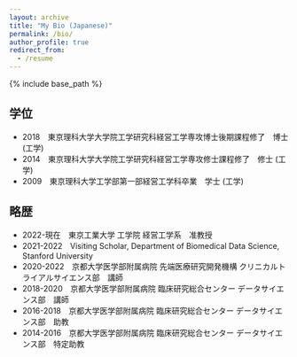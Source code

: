 ```yaml
---
layout: archive
title: "My Bio (Japanese)"
permalink: /bio/
author_profile: true
redirect_from:
  - /resume
---
```


{% include base_path %}

## 学位

* 2018　東京理科大学大学院工学研究科経営工学専攻博士後期課程修了　博士 (工学)
* 2014　東京理科大学大学院工学研究科経営工学専攻修士課程修了　修士 (工学)
* 2009　東京理科大学工学部第一部経営工学科卒業　学士 (工学)

## 略歴

* 2022-現在　東京工業大学 工学院 経営工学系　准教授
* 2021-2022　Visiting Scholar, Department of Biomedical Data Science, Stanford University
* 2020-2022　京都大学医学部附属病院 先端医療研究開発機構 クリニカルトライアルサイエンス部　講師
* 2018-2020　京都大学医学部附属病院 臨床研究総合センター データサイエンス部　講師
* 2016-2018　京都大学医学部附属病院 臨床研究総合センター データサイエンス部　助教 
* 2014-2016　京都大学医学部附属病院 臨床研究総合センター データサイエンス部　特定助教  
